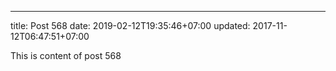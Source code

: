 ---
title: Post 568
date: 2019-02-12T19:35:46+07:00
updated: 2017-11-12T06:47:51+07:00

This is content of post 568